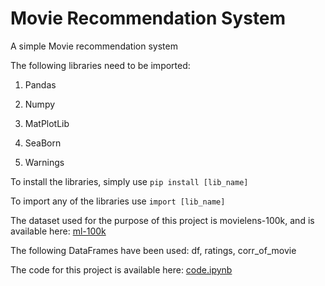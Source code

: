 # Movie Recommendation System

A simple Movie recommendation system

The following libraries need to be imported:

1. Pandas

2. Numpy

3. MatPlotLib

4. SeaBorn

5. Warnings

To install the libraries, simply use ```pip install [lib_name]```

To import any of the libraries use ``` import [lib_name] ```

The dataset used for the purpose of this project is movielens-100k, and is available here:
[ml-100k](https://github.com/PRUBHTEJ/Py-ML-Projects/tree/master/Movie-Recommendation-System/ml-100k)

The following DataFrames have been used: df, ratings, corr_of_movie

The code for this project is available here: [code.ipynb](https://github.com/PRUBHTEJ/Py-ML-Projects/blob/master/Movie-Recommendation-System/Code.ipynb)



